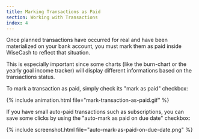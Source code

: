 ```yaml
---
title: Marking Transactions as Paid
section: Working with Transactions
index: 4
---
```


Once planned transactions have occurred for real and have been materialized on your bank account, you must mark them as paid inside WiseCash to reflect that situation.

<div class='alert alert-info' role='alert'>
  <i class="fa fa-warning"></i> This is especially important since some charts (like the burn-chart or the yearly goal income tracker) will display different informations based on the transactions status.
</div>

To mark a transaction as paid, simply check its "mark as paid" checkbox:

{% include animation.html file="mark-transaction-as-paid.gif" %}

If you have small auto-paid transactions such as subscriptions, you can save some clicks by using the "auto-mark as paid on due date" checkbox:

{% include screenshot.html file="auto-mark-as-paid-on-due-date.png" %}
